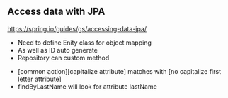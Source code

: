 ## Access data with JPA
https://spring.io/guides/gs/accessing-data-jpa/
- Need to define Enity class for object mapping
- As well as ID auto generate 
- Repository can custom method
 +  [common action][capitalize attribute] matches with [no capitalize first letter attribute]
 + findByLastName will look for attribute lastName
